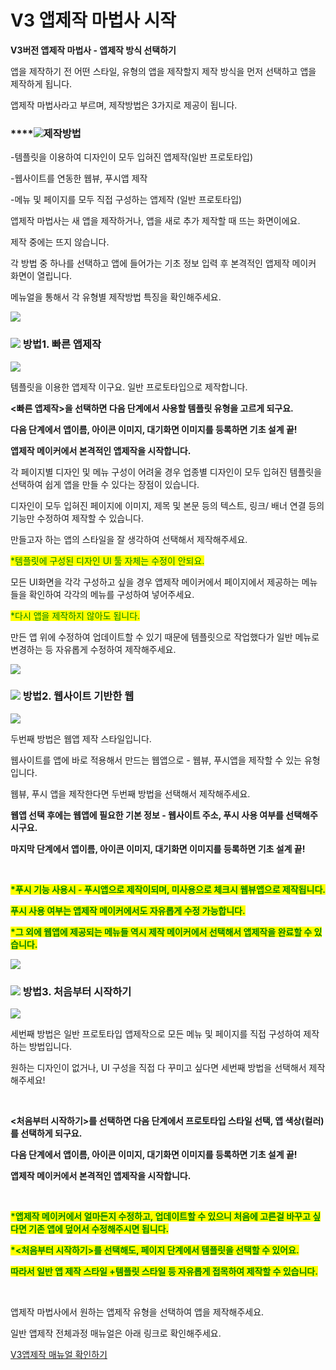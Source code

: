 # V3 앱제작 마법사 시작

**V3버전 앱제작 마법사 - 앱제작 방식 선택하기**

앱을 제작하기 전 어떤 스타일, 유형의 앱을 제작할지 제작 방식을 먼저 선택하고 앱을 제작하게 됩니다.

앱제작 마법사라고 부르며, 제작방법은 3가지로 제공이 됩니다.

### ****![](../../.gitbook/assets/단락1-1.png)**제작방법**

\-템플릿을 이용하여 디자인이 모두 입혀진 앱제작(일반 프로토타입)

\-웹사이트를 연동한 웹뷰, 푸시앱 제작

\-메뉴 및 페이지를 모두 직접 구성하는 앱제작 (일반 프로토타입)



앱제작 마법사는 새 앱을 제작하거나, 앱을 새로 추가 제작할 때 뜨는 화면이에요.

제작 중에는 뜨지 않습니다.

각 방법 중 하나를 선택하고 앱에 들어가는 기초 정보 입력 후 본격적인 앱제작 메이커 화면이 열립니다.

메뉴얼을 통해서 각 유형별 제작방법 특징을 확인해주세요.

![](../../.gitbook/assets/수평성.PNG)

### ![](<../../.gitbook/assets/image (2).png>) 방법1. 빠른 앱제작

![](../../.gitbook/assets/제작마법사1.png)

템플릿을 이용한 앱제작 이구요. 일반 프로토타입으로 제작합니다.&#x20;

**<빠른 앱제작>을 선택하면 다음 단계에서 사용할 템플릿 유형을 고르게 되구요.**

**다음 단계에서 앱이름, 아이콘 이미지, 대기화면 이미지를 등록하면 기초 설계 끝!**&#x20;

**앱제작 메이커에서 본격적인 앱제작을 시작합니다.**&#x20;



각 페이지별 디자인 및 메뉴 구성이 어려울 경우 업종별 디자인이 모두 입혀진 템플릿을 선택하여  쉽게 앱을 만들 수 있다는 장점이 있습니다.

디자인이 모두 입혀진 페이지에 이미지, 제목 및 본문 등의 텍스트, 링크/ 배너 연결 등의 기능만 수정하여 제작할 수 있습니다.

만들고자 하는 앱의 스타일을 잘 생각하여 선택해서 제작해주세요.&#x20;

<mark style="color:red;"></mark>

<mark style="color:green;">\*템플릿에 구성된 디자인 UI 툴 자체는 수정이 안되요.</mark>&#x20;

모든 UI화면을 각각 구성하고 싶을 경우 앱제작 메이커에서 페이지에서 제공하는 메뉴들을 확인하여 각각의 메뉴를 구성하여 넣어주세요.&#x20;

<mark style="color:green;">\*다시 앱을 제작하지 않아도 됩니다.</mark>&#x20;

만든 앱 위에 수정하여 업데이트할 수 있기 때문에 템플릿으로 작업했다가 일반 메뉴로 변경하는 등 자유롭게 수정하여 제작해주세요.&#x20;

![](../../.gitbook/assets/수평성.PNG)

### ![](<../../.gitbook/assets/image (2).png>) 방법2. 웹사이트 기반한 웹

![](../../.gitbook/assets/제작마법사2.png)

두번째 방법은 웹앱 제작 스타일입니다.

웹사이트를 앱에 바로 적용해서 만드는 웹앱으로 - 웹뷰, 푸시앱을 제작할 수 있는 유형입니다.

웹뷰, 푸시 앱을 제작한다면 두번째 방법을 선택해서 제작해주세요.

**웹앱 선택 후에는 웹앱에 필요한 기본 정보 - 웹사이트 주소, 푸시 사용 여부를 선택해주시구요.**

**마지막 단계에서 앱이름, 아이콘 이미지, 대기화면 이미지를 등록하면 기초 설계 끝!**

**​**

<mark style="color:green;">**\*푸시 기능 사용시 - 푸시앱으로 제작이되며, 미사용으로 체크시 웹뷰앱으로 제작됩니다.**</mark>

<mark style="color:green;">**푸시 사용 여부는 앱제작 메이커에서도 자유롭게 수정 가능합니다.**</mark>

<mark style="color:green;">**\*그 외에 웹앱에 제공되는 메뉴들 역시 제작 메이커에서 선택해서 앱제작을 완료할 수 있습니다.**</mark>

![](../../.gitbook/assets/수평성.PNG)

### ![](<../../.gitbook/assets/image (2).png>) 방법3. 처음부터 시작하기

![](../../.gitbook/assets/제작마법사3.png)

세번째 방법은 일반 프로토타입 앱제작으로 모든 메뉴 및 페이지를 직접 구성하여 제작하는 방법입니다.

원하는 디자인이 없거나, UI 구성을 직접 다 꾸미고 싶다면 세번째 방법을 선택해서 제작해주세요!

​

**<처음부터 시작하기>를 선택하면 다음 단계에서 프로토타입 스타일 선택, 앱 색상(컬러)를 선택하게 되구요.**

**다음 단계에서 앱이름, 아이콘 이미지, 대기화면 이미지를 등록하면 기초 설계 끝!**

**앱제작 메이커에서 본격적인 앱제작을 시작합니다.**

**​**

<mark style="color:green;">**\*앱제작 메이커에서 얼마든지 수정하고, 업데이트할 수 있으니 처음에 고른걸 바꾸고 싶다면 기존 앱에 덮어서 수정해주시면 됩니다.**</mark>

<mark style="color:green;">**\*<처음부터 시작하기>를 선택해도, 페이지 단계에서 템플릿을 선택할 수 있어요.**</mark>

<mark style="color:green;">**따라서 일반 앱 제작 스타일 +템플릿 스타일 등 자유롭게 접목하여 제작할 수 있습니다.**</mark>

**​**

앱제작 마법사에서 원하는 앱제작 유형을 선택하여 앱을 제작해주세요.

일반 앱제작 전체과정 매뉴얼은 아래 링크로 확인해주세요.&#x20;

[V3앱제작 매뉴얼 확인하기](guide.md)



